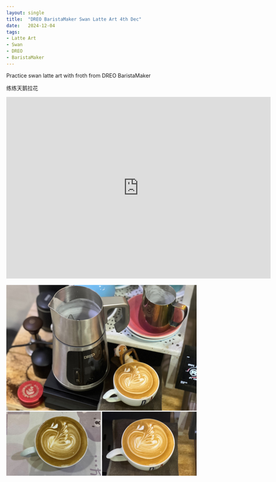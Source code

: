 ```yaml
---
layout: single
title:  "DREO BaristaMaker Swan Latte Art 4th Dec"
date:   2024-12-04
tags:
- Latte Art
- Swan
- DREO
- BaristaMaker
---
```



Practice swan latte art with froth from DREO BaristaMaker

练练天鹅拉花



<div class="embed-container">
  <iframe
      src="https://www.youtube.com/embed/Glr7e0jGLb0"
      width="700"
      height="480"
      frameborder="0"
      allowfullscreen="true">
  </iframe>
</div>


![](/assets/img/2024/12/04/91A33A25-5411-439A-947A-D8158204A076.JPG)

